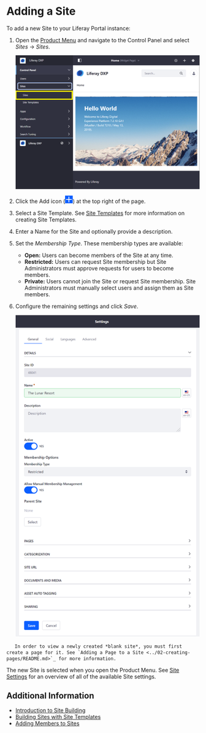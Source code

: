 # Adding a Site

To add a new Site to your Liferay Portal instance:

1. Open the [Product Menu](../../getting-started/navigating-dxp.md) and navigate to the Control Panel and select *Sites* &rarr; *Sites*.

    ![The Sites Control Panel location.](./adding-a-site/images/02.png)

1. Click the Add icon (![Add Site](../../images/icon-add.png)) at the top right of the page.
1. Select a Site Template. See [Site Templates](./building-sites-with-site-templates.md) for more information on creating Site Templates.
1. Enter a Name for the Site and optionally provide a description.
1. Set the *Membership Type*. These membership types are available: <!-- What does it mean for a user to be a member of a site? What abilities/permissions does that typically confer? To answer that question it probably doesn't make sense here, but should link to another article, potentially, "Understanding Site Membership" -->

    * **Open:** Users can become members of the Site at any time.
    * **Restricted:** Users can request Site membership but Site Administrators must approve requests for users to become members.
    * **Private:** Users cannot join the Site or request Site membership. Site Administrators must manually select users and assign them as Site members.

1. Configure the remaining settings and click *Save*.

    ![The General section provides the basic information for your Site.](./adding-a-site/images/01.png)

```note::
   In order to view a newly created *blank site*, you must first create a page for it. See `Adding a Page to a Site <../02-creating-pages/README.md>`_ for more information.
```

The new Site is selected when you open the Product Menu. See [Site Settings](../06-site-settings/README.md) for an overview of all of the available Site settings.

## Additional Information

* [Introduction to Site Building](../introduction-to-site-building.md)
* [Building Sites with Site Templates](./building-sites-with-site-templates.md)
* [Adding Members to Sites](./adding-members-to-sites.md)

<!-- ### The Default Site

@Michael Williams - This information feels out of place here.

When you first start and configure your Liferay Portal instance, a default Site is included. This Site doesn't have its own name but rather takes the name of the instance. By default the instance name is *Liferay*, but this value can be changed through the configuration of the setup wizard or through the Instance Configuration in the Control Panel. See [Configuring the Virtual Instance](TODO) for more information. -->
